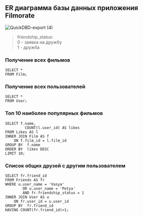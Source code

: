 ## ER диаграмма базы данных приложения Filmorate
![QuickDBD-export (4)](https://user-images.githubusercontent.com/45097739/174284096-37575a48-0cae-4eca-8956-11c9b938d294.png)





>friendship_status:\
>0 - заявка на дружбу\
>1 - дружба


### Получение всех фильмов
```
SELECT *
FROM Film;
```    

### Получение всех пользователей
```
SELECT *
FROM User;
```  

### Топ 10 наиболее популярных фильмов

```
SELECT f.name,
		 COUNT(l.user_id) AS likes
FROM Likes AS l
INNER JOIN Film AS f
	ON f.film_id = l.film_id
GROUP BY  f.name
ORDER BY  likes DESC 
LIMIT 10;
```

### Cписок общих друзей с другим пользователем
```
SELECT fr.friend_id
FROM Friends AS fr
WHERE u.user_name = 'Vasya'
		OR u.user_name = 'Petya'
		AND fr.friendship_status = 1
INNER JOIN User AS u
	ON fr.user_id = u.user_id
GROUP BY  fr.friend_id
HAVING COUNT(fr.friend_id)>1;
```
